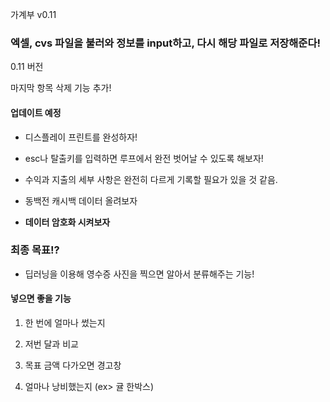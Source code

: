 가계부 v0.11

### 엑셀, cvs 파일을 불러와 정보를 input하고, 다시 해당 파일로 저장해준다!

0.11 버전

마지막 항목 삭제 기능 추가!

#### 업데이트 예정

- 디스플레이 프린트를 완성하자!

- esc나 탈출키를 입력하면 루프에서 완전 벗어날 수 있도록 해보자!

- 수익과 지출의 세부 사항은 완전히 다르게 기록할 필요가 있을 것 같음.

- 동백전 캐시백 데이터 올려보자

- **데이터 암호화 시켜보자**




### 최종 목표!?

- 딥러닝을 이용해 영수증 사진을 찍으면 알아서 분류해주는 기능!

#### 넣으면 좋을 기능

1. 한 번에 얼마나 썼는지

2. 저번 달과 비교

3. 목표 금액 다가오면 경고창

4. 얼마나 낭비했는지 (ex> 귤 한박스)